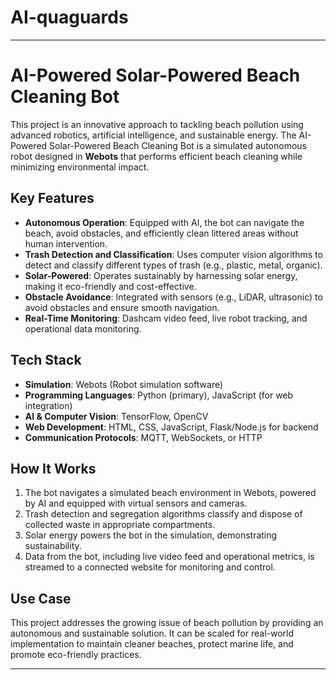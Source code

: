 # AI-quaguards

---

# **AI-Powered Solar-Powered Beach Cleaning Bot**

This project is an innovative approach to tackling beach pollution using advanced robotics, artificial intelligence, and sustainable energy. The AI-Powered Solar-Powered Beach Cleaning Bot is a simulated autonomous robot designed in **Webots** that performs efficient beach cleaning while minimizing environmental impact.

## **Key Features**
- **Autonomous Operation**: Equipped with AI, the bot can navigate the beach, avoid obstacles, and efficiently clean littered areas without human intervention.
- **Trash Detection and Classification**: Uses computer vision algorithms to detect and classify different types of trash (e.g., plastic, metal, organic).
- **Solar-Powered**: Operates sustainably by harnessing solar energy, making it eco-friendly and cost-effective.
- **Obstacle Avoidance**: Integrated with sensors (e.g., LiDAR, ultrasonic) to avoid obstacles and ensure smooth navigation.
- **Real-Time Monitoring**: Dashcam video feed, live robot tracking, and operational data monitoring.

## **Tech Stack**
- **Simulation**: Webots (Robot simulation software)
- **Programming Languages**: Python (primary), JavaScript (for web integration)
- **AI & Computer Vision**: TensorFlow, OpenCV
- **Web Development**: HTML, CSS, JavaScript, Flask/Node.js for backend
- **Communication Protocols**: MQTT, WebSockets, or HTTP

## **How It Works**
1. The bot navigates a simulated beach environment in Webots, powered by AI and equipped with virtual sensors and cameras.
2. Trash detection and segregation algorithms classify and dispose of collected waste in appropriate compartments.
3. Solar energy powers the bot in the simulation, demonstrating sustainability.
4. Data from the bot, including live video feed and operational metrics, is streamed to a connected website for monitoring and control.

## **Use Case**
This project addresses the growing issue of beach pollution by providing an autonomous and sustainable solution. It can be scaled for real-world implementation to maintain cleaner beaches, protect marine life, and promote eco-friendly practices.

---
